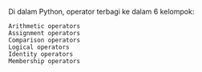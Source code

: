Di dalam Python, operator terbagi ke dalam 6 kelompok:
```
Arithmetic operators
Assignment operators
Comparison operators
Logical operators
Identity operators
Membership operators
```
